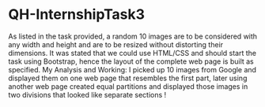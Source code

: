 # QH-InternshipTask3
As listed in the task provided, a random 10 images are to be considered with any width and height and are to be resized without distorting their dimensions.
It was stated that we could use HTML/CSS and should start the task using Bootstrap, hence the layout of the complete web page is built as specified.
My Analysis and Working: 
I picked up 10 images from Google and displayed them on one web page that resembles the first part, later using another web page created equal partitions
and displayed those images in two divisions that looked like separate sections !
